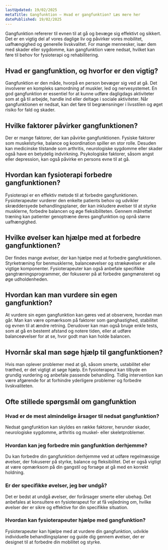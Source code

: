 ```yaml
---
lastUpdated: 19/02/2025
metaTitle: Gangfunktion – Hvad er gangfunktion? Læs mere her
datePublished: 19/02/2025
---
```


Gangfunktion refererer til evnen til at gå og bevæge sig effektivt og sikkert. Det er en vigtig del af vores daglige liv og påvirker vores mobilitet, uafhængighed og generelle livskvalitet. For mange mennesker, især dem med skader eller sygdomme, kan gangfunktion være nedsat, hvilket kan føre til behov for fysioterapi og rehabilitering.

## Hvad er gangfunktion, og hvorfor er den vigtig?

Gangfunktion er den måde, hvorpå en person bevæger sig ved at gå. Det involverer en kompleks samordning af muskler, led og nervesystemet. En god gangfunktion er essentiel for at kunne udføre dagligdags aktiviteter som at gå til arbejde, handle ind eller deltage i sociale aktiviteter. Når gangfunktionen er nedsat, kan det føre til begrænsninger i livsstilen og øget risiko for fald og skader.

## Hvilke faktorer påvirker gangfunktionen?

Der er mange faktorer, der kan påvirke gangfunktionen. Fysiske faktorer som muskelstyrke, balance og koordination spiller en stor rolle. Desuden kan medicinske tilstande som arthritis, neurologiske sygdomme eller skader også have en betydelig indvirkning. Psykologiske faktorer, såsom angst eller depression, kan også påvirke en persons evne til at gå.

## Hvordan kan fysioterapi forbedre gangfunktionen?

Fysioterapi er en effektiv metode til at forbedre gangfunktionen. Fysioterapeuter vurderer den enkelte patients behov og udvikler skræddersyede behandlingsplaner, der kan inkludere øvelser til at styrke musklerne, forbedre balancen og øge fleksibiliteten. Gennem målrettet træning kan patienter genoptræne deres gangfunktion og opnå større uafhængighed.

## Hvilke øvelser kan hjælpe med at forbedre gangfunktionen?

Der findes mange øvelser, der kan hjælpe med at forbedre gangfunktionen. Styrketræning for benmusklerne, balanceøvelser og strækøvelser er alle vigtige komponenter. Fysioterapeuter kan også anbefale specifikke gangtræningsprogrammer, der fokuserer på at forbedre gangmønsteret og øge udholdenheden.

## Hvordan kan man vurdere sin egen gangfunktion?

At vurdere sin egen gangfunktion kan gøres ved at observere, hvordan man går. Man kan være opmærksom på faktorer som ganghastighed, stabilitet og evnen til at ændre retning. Derudover kan man også bruge enkle tests, som at gå en bestemt afstand og notere tiden, eller at udføre balanceøvelser for at se, hvor godt man kan holde balancen.

## Hvornår skal man søge hjælp til gangfunktionen?

Hvis man oplever problemer med at gå, såsom smerte, ustabilitet eller træthed, er det vigtigt at søge hjælp. En fysioterapeut kan tilbyde en grundig vurdering og anbefale passende behandling. Tidlig intervention kan være afgørende for at forhindre yderligere problemer og forbedre livskvaliteten.

## Ofte stillede spørgsmål om gangfunktion

### Hvad er de mest almindelige årsager til nedsat gangfunktion?

Nedsat gangfunktion kan skyldes en række faktorer, herunder skader, neurologiske sygdomme, arthritis og muskel- eller skeletproblemer.

### Hvordan kan jeg forbedre min gangfunktion derhjemme?

Du kan forbedre din gangfunktion derhjemme ved at udføre regelmæssige øvelser, der fokuserer på styrke, balance og fleksibilitet. Det er også vigtigt at være opmærksom på din gangstil og forsøge at gå med en korrekt holdning.

### Er der specifikke øvelser, jeg bør undgå?

Det er bedst at undgå øvelser, der forårsager smerte eller ubehag. Det anbefales at konsultere en fysioterapeut for at få vejledning om, hvilke øvelser der er sikre og effektive for din specifikke situation.

### Hvordan kan fysioterapeuter hjælpe med gangfunktion?

Fysioterapeuter kan hjælpe med at vurdere din gangfunktion, udvikle individuelle behandlingsplaner og guide dig gennem øvelser, der er designet til at forbedre din mobilitet og styrke.
